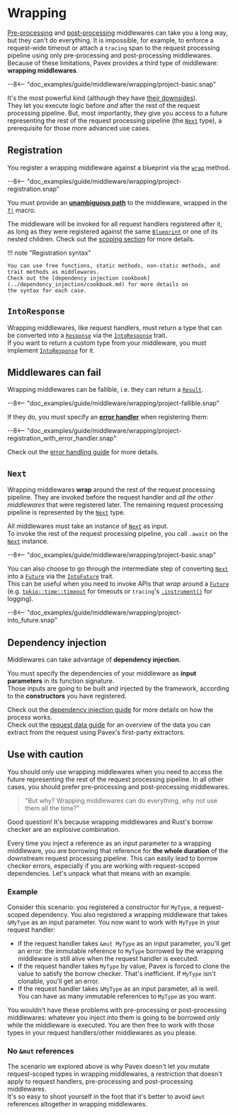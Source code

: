 # Wrapping

[Pre-processing](pre_processing.md) and [post-processing](post_processing.md) middlewares can take you a long way, but they can't do everything.
It is impossible, for example, to enforce a request-wide timeout or attach a `tracing` span to the request processing pipeline
using only pre-processing and post-processing middlewares.\
Because of these limitations, Pavex provides a third type of middleware: **wrapping middlewares**.

--8<-- "doc_examples/guide/middleware/wrapping/project-basic.snap"

It's the most powerful kind (although they have [their downsides](#use-with-caution)).\
They let you execute logic before _and_ after the rest of the request processing pipeline.
But, most importantly, they give you access to a future representing the rest of the request processing pipeline
(the [`Next`][Next] type), a prerequisite for those more advanced use cases.

## Registration

You register a wrapping middleware against a blueprint via the [`wrap`](crate::blueprint::Blueprint::wrap) method.

--8<-- "doc_examples/guide/middleware/wrapping/project-registration.snap"

You must provide an **[unambiguous path]** to the middleware, wrapped in the [`f!`][f] macro.

The middleware will be invoked for all request handlers registered after it, as long as they were registered against the same [`Blueprint`][Blueprint]
or one of its nested children.
Check out the [scoping section](scoping.md) for more details.

!!! note "Registration syntax"

    You can use free functions, static methods, non-static methods, and trait methods as middlewares.
    Check out the [dependency injection cookbook](../dependency_injection/cookbook.md) for more details on
    the syntax for each case.

## `IntoResponse`

Wrapping middlewares, like request handlers, must return a type that can be converted into a [`Response`][Response] via the
[`IntoResponse`][IntoResponse] trait.\
If you want to return a custom type from your middleware, you must implement [`IntoResponse`][IntoResponse] for it.

## Middlewares can fail

Wrapping middlewares can be fallible, i.e. they can return a [`Result`][Result].

--8<-- "doc_examples/guide/middleware/wrapping/project-fallible.snap"

If they do, you must specify an [**error handler**](../errors/error_handlers.md) when registering them:

--8<-- "doc_examples/guide/middleware/wrapping/project-registration_with_error_handler.snap"

Check out the [error handling guide](../errors/error_handlers.md) for more details.

## `Next`

Wrapping middlewares **wrap** around the rest of the request processing pipeline.
They are invoked before the request handler and _all the other middlewares_ that were registered later.
The remaining request processing pipeline is represented by the [`Next`][Next] type.

All middlewares must take an instance of [`Next`][Next] as input.\
To invoke the rest of the request processing pipeline, you call `.await` on the [`Next`][Next] instance.

--8<-- "doc_examples/guide/middleware/wrapping/project-basic.snap"

You can also choose to go through the intermediate step of converting [`Next`][Next] into a [`Future`][Future] via the
[`IntoFuture`][IntoFuture] trait.\
This can be useful when you need to invoke APIs that _wrap_ around a [`Future`][Future] (e.g. [`tokio::time::timeout`][timeout]
for timeouts or `tracing`'s [`.instrument()`][instrument] for logging).

--8<-- "doc_examples/guide/middleware/wrapping/project-into_future.snap"

## Dependency injection

Middlewares can take advantage of **dependency injection**.

You must specify the dependencies of your middleware as **input parameters** in its function signature.\
Those inputs are going to be built and injected by the framework, according to the **constructors** you have registered.

Check out the [dependency injection guide](../dependency_injection/index.md) for more details
on how the process works.\
Check out the [request data guide](../request_data/index.md) for an overview of the data you can extract from the request
using Pavex's first-party extractors.

## Use with caution

You should only use wrapping middlewares when you need to access the future representing the rest of the request processing pipeline.
In all other cases, you should prefer pre-processing and post-processing middlewares.

> "But why? Wrapping middlewares can do everything, why not use them all the time?"

Good question! It's because wrapping middlewares and Rust's borrow checker are an explosive combination.

Every time you inject a reference as an input parameter to a wrapping middleware, you are borrowing that reference
for **the whole duration** of the downstream request processing pipeline.
This can easily lead to borrow checker errors, especially if you are working with request-scoped dependencies.
Let's unpack what that means with an example.

### Example

Consider this scenario: you registered a constructor for `MyType`, a request-scoped dependency.
You also registered a wrapping middleware that takes `&MyType` as an input parameter.
You now want to work with `MyType` in your request handler:

- If the request handler takes `&mut MyType` as an input parameter, you'll get an error:
  the immutable reference to `MyType` borrowed by the wrapping middleware is still alive when the request handler is executed.
- If the request handler takes `MyType` by value, Pavex is forced to clone the value to satisfy the borrow checker.
  That's inefficient. If `MyType` isn't clonable, you'll get an error.
- If the request handler takes `&MyType` as an input parameter, all is well. You can have as many immutable references to `MyType` as you want.

You wouldn't have these problems with pre-processing or post-processing middlewares: whatever you inject into them is going to be borrowed
_only_ while the middleware is executed.
You are then free to work with those types in your request handlers/other middlewares as you please.

### No `&mut` references

The scenario we explored above is why Pavex doesn't let you mutate request-scoped types in wrapping middlewares,
a restriction that doesn't apply to request handlers, pre-processing and post-processing middlewares.\
It's so easy to shoot yourself in the foot that it's better to avoid `&mut` references altogether in wrapping middlewares.

[f]: ../../api_reference/pavex/macro.f.html
[IntoResponse]: ../../api_reference/pavex/response/trait.IntoResponse.html
[Response]: ../../api_reference/pavex/response/struct.Response.html
[Blueprint]: ../../api_reference/pavex/blueprint/struct.Blueprint.html
[Next]: ../../api_reference/pavex/middleware/struct.Next.html
[instrument]: https://docs.rs/tracing/0.1.40/tracing/trait.Instrument.html#method.instrument
[timeout]: https://docs.rs/tokio/1.35.1/tokio/time/fn.timeout.html
[Future]: https://doc.rust-lang.org/std/future/trait.Future.html
[IntoFuture]: https://doc.rust-lang.org/std/future/trait.IntoFuture.html
[Result]: https://doc.rust-lang.org/std/result/index.html
[unambiguous path]: ../dependency_injection/cookbook.md#unambiguous-paths
